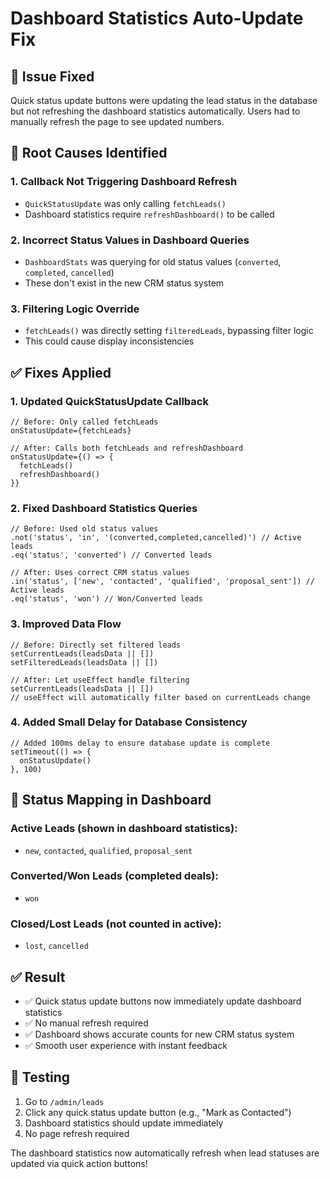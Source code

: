 # Dashboard Statistics Auto-Update Fix

## 🔧 **Issue Fixed**
Quick status update buttons were updating the lead status in the database but not refreshing the dashboard statistics automatically. Users had to manually refresh the page to see updated numbers.

## 🎯 **Root Causes Identified**

### 1. **Callback Not Triggering Dashboard Refresh**
- `QuickStatusUpdate` was only calling `fetchLeads()` 
- Dashboard statistics require `refreshDashboard()` to be called

### 2. **Incorrect Status Values in Dashboard Queries**
- `DashboardStats` was querying for old status values (`converted`, `completed`, `cancelled`)
- These don't exist in the new CRM status system

### 3. **Filtering Logic Override**
- `fetchLeads()` was directly setting `filteredLeads`, bypassing filter logic
- This could cause display inconsistencies

## ✅ **Fixes Applied**

### **1. Updated QuickStatusUpdate Callback**
```tsx
// Before: Only called fetchLeads
onStatusUpdate={fetchLeads}

// After: Calls both fetchLeads and refreshDashboard
onStatusUpdate={() => {
  fetchLeads()
  refreshDashboard()
}}
```

### **2. Fixed Dashboard Statistics Queries**
```tsx
// Before: Used old status values
.not('status', 'in', '(converted,completed,cancelled)') // Active leads
.eq('status', 'converted') // Converted leads

// After: Uses correct CRM status values
.in('status', ['new', 'contacted', 'qualified', 'proposal_sent']) // Active leads
.eq('status', 'won') // Won/Converted leads
```

### **3. Improved Data Flow**
```tsx
// Before: Directly set filtered leads
setCurrentLeads(leadsData || [])
setFilteredLeads(leadsData || [])

// After: Let useEffect handle filtering
setCurrentLeads(leadsData || [])
// useEffect will automatically filter based on currentLeads change
```

### **4. Added Small Delay for Database Consistency**
```tsx
// Added 100ms delay to ensure database update is complete
setTimeout(() => {
  onStatusUpdate()
}, 100)
```

## 🎯 **Status Mapping in Dashboard**

### **Active Leads** (shown in dashboard statistics):
- `new`, `contacted`, `qualified`, `proposal_sent`

### **Converted/Won Leads** (completed deals):
- `won`

### **Closed/Lost Leads** (not counted in active):
- `lost`, `cancelled`

## ✅ **Result**
- ✅ Quick status update buttons now immediately update dashboard statistics
- ✅ No manual refresh required
- ✅ Dashboard shows accurate counts for new CRM status system
- ✅ Smooth user experience with instant feedback

## 🧪 **Testing**
1. Go to `/admin/leads` 
2. Click any quick status update button (e.g., "Mark as Contacted")
3. Dashboard statistics should update immediately
4. No page refresh required

The dashboard statistics now automatically refresh when lead statuses are updated via quick action buttons!
